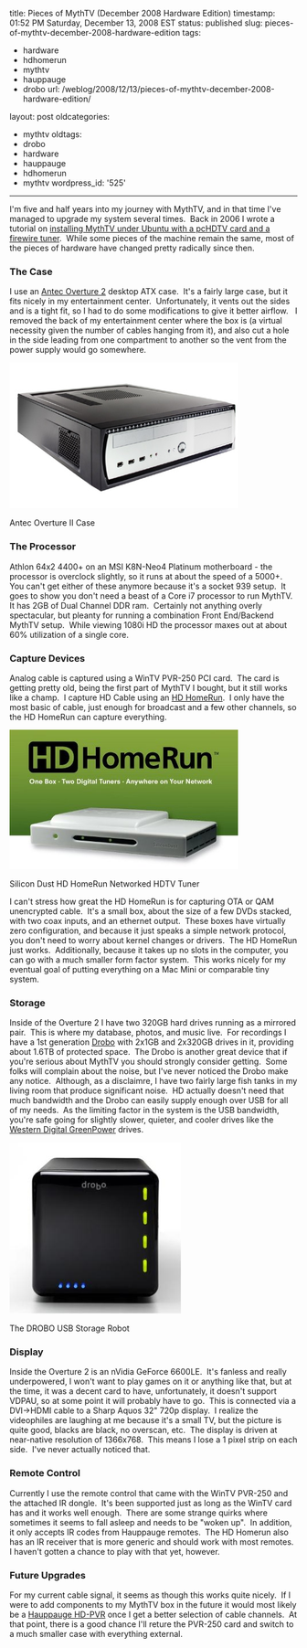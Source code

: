 title: Pieces of MythTV (December 2008 Hardware Edition)
timestamp: 01:52 PM Saturday, December 13, 2008 EST
status: published
slug: pieces-of-mythtv-december-2008-hardware-edition
tags:
- hardware
- hdhomerun
- mythtv
- hauppauge
- drobo
url: /weblog/2008/12/13/pieces-of-mythtv-december-2008-hardware-edition/

layout: post
oldcategories:
- mythtv
oldtags:
- drobo
- hardware
- hauppauge
- hdhomerun
- mythtv
wordpress_id: '525'

---

I'm five and half years into my journey with MythTV, and in that time I've managed to upgrade my system several times.  Back in 2006 I wrote a tutorial on [installing MythTV under Ubuntu with a pcHDTV card and a firewire tuner](http://patrick.wagstrom.net/tutorials/mythTV64/).  While some pieces of the machine remain the same, most of the pieces of hardware have changed pretty radically since then.

### The Case
I use an [Antec Overture 2](http://www.antec.com/usa/productDetails.php?lan=us&id=15730) desktop ATX case.  It's a fairly large case, but it fits nicely in my entertainment center.  Unfortunately, it vents out the sides and is a tight fit, so I had to do some modifications to give it better airflow.   I removed the back of my entertainment center where the box is (a virtual necessity given the number of cables hanging from it), and also cut a hole in the side leading from one compartment to another so the vent from the power supply would go somewhere.

<div class="image caption center">
    <img src="/weblog/media/2008/12/overtureii.jpg" alt="Antec Overture II Case">
    <p>Antec Overture II Case</p>
</div>

### The Processor
Athlon 64x2 4400+ on an MSI K8N-Neo4 Platinum motherboard - the processor is overclock slightly, so it runs at about the speed of a 5000+.  You can't get either of these anymore because it's a socket 939 setup.  It goes to show you don't need a beast of a Core i7 processor to run MythTV.  It has 2GB of Dual Channel DDR ram.  Certainly not anything overly spectacular, but pleanty for running a combination Front End/Backend MythTV setup.  While viewing 1080i HD the processor maxes out at about 60% utilization of a single core.


### Capture Devices
Analog cable is captured using a WinTV PVR-250 PCI card.  The card is getting pretty old, being the first part of MythTV I bought, but it still works like a champ.  I capture HD Cable using an [HD HomeRun](http://www.silicondust.com/products/hdhomerun).  I only have the most basic of cable, just enough for broadcast and a few other channels, so the HD HomeRun can capture everything.

<div class="image caption center">
    <img src="/weblog/media/2008/12/hdhomerun.jpg" alt="Silicon Dust HD HomeRun Networked HDTV Tuner">
    <p>Silicon Dust HD HomeRun Networked HDTV Tuner</p>
</div>

I can't stress how great the HD HomeRun is for capturing OTA or QAM unencrypted cable.  It's a small box, about the size of a few DVDs stacked, with two coax inputs, and an ethernet output.  These boxes have virtually zero configuration, and because it just speaks a simple network protocol, you don't need to worry about kernel changes or drivers.  The HD HomeRun just works.  Additionally, because it takes up no slots in the computer, you can go with a much smaller form factor system.  This works nicely for my eventual goal of putting everything on a Mac Mini or comparable tiny system.


### Storage
Inside of the Overture 2 I have two 320GB hard drives running as a mirrored pair.  This is where my database, photos, and music live.  For recordings I have a 1st generation [Drobo](http://www.drobo.com/) with 2x1GB and 2x320GB drives in it, providing about 1.6TB of protected space.  The Drobo is another great device that if you're serious about MythTV you should strongly consider getting.  Some folks will complain about the noise, but I've never noticed the Drobo make any notice.  Although, as a disclaimre, I have two fairly large fish tanks in my living room that produce significant noise.  HD actually doesn't need that much bandwidth and the Drobo can easily supply enough over USB for all of my needs.  As the limiting factor in the system is the USB bandwidth, you're safe going for slightly slower, quieter, and cooler drives like the [Western Digital GreenPower](http://www.wdc.com/en/products/products.asp?driveid=336) drives.

<div class="image caption center">
    <img src="/weblog/media/2008/12/drobo.jpg" alt="The DROBO USB Storage Robot">
    <p>The DROBO USB Storage Robot</p>
</div>

### Display
Inside the Overture 2 is an nVidia GeForce 6600LE.  It's fanless and really underpowered, I won't want to play games on it or anything like that, but at the time, it was a decent card to have, unfortunately, it doesn't support VDPAU, so at some point it will probably have to go.  This is connected via a DVI->HDMI cable to a Sharp Aquos 32" 720p display.  I realize the videophiles are laughing at me because it's a small TV, but the picture is quite good, blacks are black, no overscan, etc.  The display is driven at near-native resolution of 1366x768.  This means I lose a 1 pixel strip on each side.  I've never actually noticed that.


### Remote Control
Currently I use the remote control that came with the WinTV PVR-250 and the attached IR dongle.  It's been supported just as long as the WinTV card has and it works well enough.  There are some strange quirks where sometimes it seems to fall asleep and needs to be "woken up".  In addition, it only accepts IR codes from Hauppauge remotes.  The HD Homerun also has an IR receiver that is more generic and should work with most remotes.  I haven't gotten a chance to play with that yet, however.


### Future Upgrades
For my current cable signal, it seems as though this works quite nicely.  If I were to add components to my MythTV box in the future it would most likely be a [Hauppauge HD-PVR](http://www.hauppauge.com/site/products/data_hdpvr.html) once I get a better selection of cable channels.  At that point, there is a good chance I'll reture the PVR-250 card and switch to a much smaller case with everything external.
